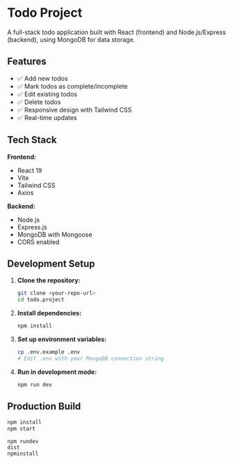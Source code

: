 # Todo Project

A full-stack todo application built with React (frontend) and Node.js/Express (backend), using MongoDB for data storage.

## Features

- ✅ Add new todos
- ✅ Mark todos as complete/incomplete
- ✅ Edit existing todos
- ✅ Delete todos
- ✅ Responsive design with Tailwind CSS
- ✅ Real-time updates

## Tech Stack

**Frontend:**
- React 19
- Vite
- Tailwind CSS
- Axios

**Backend:**
- Node.js
- Express.js
- MongoDB with Mongoose
- CORS enabled

## Development Setup

1. **Clone the repository:**
   ```bash
   git clone <your-repo-url>
   cd todo.project
   ```

2. **Install dependencies:**
   ```bash
   npm install
   ```

3. **Set up environment variables:**
   ```bash
   cp .env.example .env
   # Edit .env with your MongoDB connection string
   ```

4. **Run in development mode:**
   ```bash
   npm run dev
   ```

## Production Build

```bash
npm install
npm start
```
```frontend
npm rundev
dist
npminstall
```
